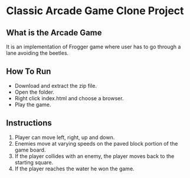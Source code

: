 # Classic Arcade Game Clone Project

## What is the Arcade Game
It is an implementation of Frogger game where user has to go through a lane avoiding the beetles.

## How To Run
- Download and extract the zip file.
- Open the folder.
- Right click index.html and choose a browser.
- Play the game.

## Instructions
1. Player can move left, right, up and down.
2. Enemies move at varying speeds on the paved block portion of the game board.
3. If the player collides with an enemy, the player moves back to the starting square.
4. If the player reaches the water he won the game.
